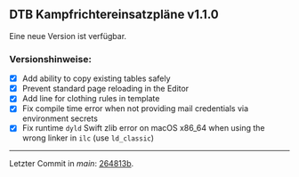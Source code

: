 ﻿## DTB Kampfrichtereinsatzpläne v1.1.0

Eine neue Version ist verfügbar.

### Versionshinweise:

- [x] Add ability to copy existing tables safely
- [x] Prevent standard page reloading in the Editor
- [x] Add line for clothing rules in template
- [x] Fix compile time error when not providing mail credentials via environment secrets
- [x] Fix runtime `dyld` Swift zlib error on macOS x86_64 when using the wrong linker in `ilc` (use `ld_classic`)

---

Letzter Commit in *main*: [264813b](https://github.com/philippremy/dtb-kampfrichtereinsatzplaene/commit/264813b7dd2843756dc3c7a7263c4bc90e46d820).
